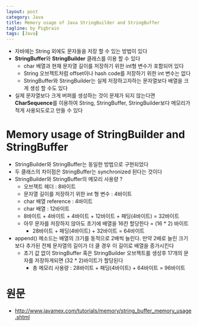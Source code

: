 ```yaml
---
layout: post
category: Java
title: Memory usage of Java StringBuilder and StringBuffer  
tagline: by Pigbrain
tags: [Java]
---
```


<!--more-->

* 자바에는 String 외에도 문자들을 저장 할 수 있는 방법이 있다  
* **StringBuffer**와 **StringBuilder** 클래스를 이용 할 수 있다  
	* char 배열과 현재 문자열 길이를 저장하기 위한 int형 변수가 포함되어 있다  
	* String 오브젝트처럼 offset이나 hash code를 저장하기 위한 int 변수는 없다  
	* StringBuffer와 StringBuilder는 실제 저장하고자하는 문자열보다 배열을 크게 생성 할 수도 있다  
* 실제 문자열보다 크게 버퍼를 생성하는 것이 문제가 되지 않는다면 **CharSequence**를 이용하여 String, StringBuffer, StringBuilder보다 메모리가 적게 사용되도로고 만들 수 있다  
  
  
# Memory usage of StringBuilder and StringBuffer
* StringBuilder와 StringBuffer는 동일한 방법으로 구현되었다  
* 두 클래스의 차이점은 StringBuffer는 synchronized 된다는 것이다  
* StringBuilder와 StringBuffer의 메모리 사용량 ?  
	* 오브젝트 헤더 : 8바이트  
	* 문자열 길이를 저장하기 위한 int 형 변수 : 4바이트  
	* char 배열 reference : 4바이트  
	* char 배열 : 12바이트
	* 8바이트 + 4바이트 + 4바이트 + 12바이트 + 패딩(4바이트)  = 32바이트  
	* 아무 문자를 저장하지 않아도 초기에 배열을 16칸 할당한다 = (16 * 2) 바이트
		* 28바이트 + 패딩(4바이트) + 32바이트 = 64바이트  
* append() 메소드는 배열의 크기를 동적으로 2배씩 늘린다. 만약 2배로 늘린 크기보다 추가된 전체 문자열의 길이가 더 클 경우 이 길이로 배열을 증가시킨다  
	* 초기 값 없이 StringBuffer 혹은 StringBuilder 오브젝트를 생성후 17개의 문자를 저장하게되면 (32 * 2)바이트가 할당된다  
		* 총 메모리 사용량 : 28바이트 + 패딩(4바이트) + 64바이트 = 96바이트  

 
# 원문  
* http://www.javamex.com/tutorials/memory/string_buffer_memory_usage.shtml  
  

